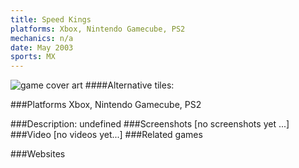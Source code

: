 ```yaml
---
title: Speed Kings
platforms: Xbox, Nintendo Gamecube, PS2
mechanics: n/a
date: May 2003
sports: MX
---
```

![game cover art](//images.igdb.com/igdb/image/upload/t_cover_big/kygiorfclngunqoh6nkh.jpg "Logo Title Text 1")
####Alternative tiles:

###Platforms
Xbox, Nintendo Gamecube, PS2

###Description:
undefined
###Screenshots
[no screenshots yet ...]
###Video
[no videos yet...]
###Related games

###Websites

